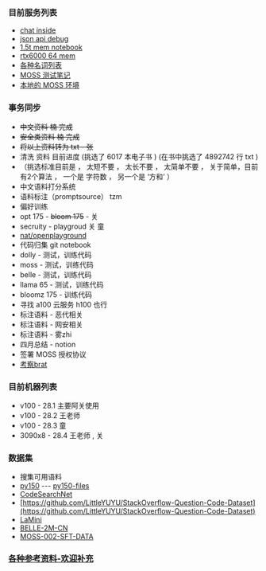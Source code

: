 ### 目前服务列表

* [chat inside ](https://c.tibok.org)
* [json api debug](https://j.tibok.org)
* [1.5t mem notebook](http://10.254.28.2:8888/)
* [rtx6000 64 mem](http://10.254.28.2:9999)
* [各种名词列表](noun.md)
* [MOSS 测试笔记](moss.md)
* [本地的 MOSS 环境](moss_on_3090.md)

### 事务同步
* ~~中文资料  楠 完成~~
* ~~安全类资料  楠 完成~~
* ~~将以上资料转为 txt - 张~~
* 清洗 资料  目前进度 (挑选了 6017 本电子书 ) (在书中挑选了 4892742 行 txt )
* （挑选标准目前是 ， 太短不要 ， 太长不要 ， 太简单不要 ， 关于简单，目前有2个算法  ， 一个是 字符数 ， 另一个是 ‘方和’ ）
* 中文语料打分系统
* 语料标注（promptsource） tzm
* 偏好训练
* opt 175 - ~~bloom 175~~ - 关
* secruity - playgroud 关 童 
* [nat/openplayground](https://github.com/nat/openplayground)
* 代码归集 git notebook
* dolly - 测试，训练代码
* moss - 测试，训练代码
* belle - 测试，训练代码
* llama 65 - 测试，训练代码
* bloomz 175 - 训练代码
* 寻找 a100 云服务 h100 也行
* 标注语料 - 恶代相关
* 标注语料 - 网安相关
* 标注语料 - 雾zhi
* 四月总结 - notion
* 签署 MOSS 授权协议
* [考察brat](http://brat.nlplab.org/index.html)

### 目前机器列表

* v100 - 28.1  主要阿关使用
* v100 - 28.2  王老师
* v100 - 28.3  童
* 3090x8 - 28.4  王老师 , 关

### 数据集 
* 搜集可用语料
* [py150](https://www.sri.inf.ethz.ch/py150)  --- [py150-files](http://files.srl.inf.ethz.ch/data/py150_files.tar.gz)
* [CodeSearchNet](https://github.com/github/CodeSearchNet)
* [https://github.com/LittleYUYU/StackOverflow-Question-Code-Dataset](https://github.com/LittleYUYU/StackOverflow-Question-Code-Dataset)
* [LaMini](https://huggingface.co/datasets/MBZUAI/LaMini-instruction)
* [BELLE-2M-CN](https://huggingface.co/datasets/BelleGroup/train_2M_CN)
* [MOSS-002-SFT-DATA](https://huggingface.co/datasets/fnlp/moss-002-sft-data)

### [各种参考资料-欢迎补充](ref.md)
